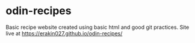 # odin-recipes
Basic recipe website created using basic html and good git practices.
Site live at https://erakin027.github.io/odin-recipes/